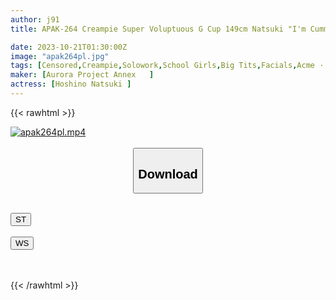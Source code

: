```yaml
---
author: j91
title: APAK-264 Creampie Super Voluptuous G Cup 149cm Natsuki "I'm Cumming! I'm Cumming!" Lewd Climax Student Guidance Beautiful Big Breasts Puff Puff Breast Pressure Tit Fuck! Breast Shaking Violent Climax SEX! Drama Club Hoshino Natsuki

date: 2023-10-21T01:30:00Z
image: "apak264pl.jpg"
tags: [Censored,Creampie,Solowork,School Girls,Big Tits,Facials,Acme · Orgasm	 ]
maker: [Aurora Project Annex   ]
actress: [Hoshino Natsuki ]
---
```



{{< rawhtml >}}

<div class="video" data-videoid="kwLgxP69r2IrQ1">
    <a href="javascript:;">
        <img src="https://my.j91.asia/posts/apak264pl/apak264pl.jpg" width="WIDTH" height="HEIGHT" alt="apak264pl.mp4" loading="lazy">
    </a>
</div>

<script type="text/javascript" src="https://j91.asia/asset/on-demand-st.js"></script>

<br>
  <link rel="stylesheet" href="https://j91.asia/asset/bs5.css">
  
  <center>
  <button class="btn btn-primary" type="button" data-bs-toggle="collapse" data-bs-target=".multi-collapse" aria-expanded="false" aria-controls="multiCollapseExample1 multiCollapseExample2"><h2>Download</h2></button></center>
</p>
<div class="row">
  <div class="col">
    <div class="collapse multi-collapse" id="multiCollapseExample1">
      <div class="card card-body">
	      	      <br>
<div class="buttons">  
<a href="https://streamtape.to/v/kwLgxP69r2IrQ1"><button class="btn-hover color-3"><i class="fa fa-download"></i> ST</button></a></div>
    </div>
  </div>
</div>
  <div class="col">
    <div class="collapse multi-collapse" id="multiCollapseExample2">
      <div class="card card-body">
	      <br>
<div class="buttons">
    <a href="https://wolfstream.tv/v1dk6hmdjvo8"><button class="btn-hover color-9"><i class="fa fa-download"></i> WS</button></a></div>
<br><br>
      </div>
    </div>
  </div>
</div>

{{< /rawhtml >}}